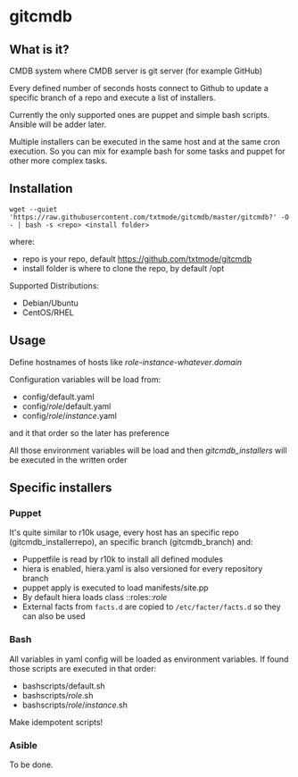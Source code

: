# gitcmdb
## What is it?

CMDB system where CMDB server is git server (for example GitHub)

Every defined number of seconds hosts connect to Github to update a specific branch of a repo and execute a list of installers.

Currently the only supported ones are puppet and simple bash scripts. Ansible will be adder later.

Multiple installers can be executed in the same host and at the same cron execution. So you can mix for example bash for some tasks and puppet for other more complex tasks.


## Installation

```
wget --quiet 'https://raw.githubusercontent.com/txtmode/gitcmdb/master/gitcmdb?' -O - | bash -s <repo> <install folder>
```
where:
* repo is your repo, default https://github.com/txtmode/gitcmdb
* install folder is where to clone the repo, by default /opt

Supported Distributions:
* Debian/Ubuntu
* CentOS/RHEL

## Usage
Define hostnames of hosts like *role*-*instance*-*whatever*.*domain*

Configuration variables will be load from:
* config/default.yaml
* config/*role*/default.yaml
* config/*role*/*instance*.yaml

and it that order so the later has preference

All those environment variables will be load and then *gitcmdb_installers* will be executed in the written order

## Specific installers
### Puppet
It's quite similar to r10k usage, every host has an specific repo (gitcmdb_installerrepo), an specific branch (gitcmdb_branch) and:
* Puppetfile is read by r10k to install all defined modules
* hiera is enabled, hiera.yaml is also versioned for every repository branch
* puppet apply is executed to load manifests/site.pp
* By default hiera loads class ::roles::*role*
* External facts from `facts.d` are copied to `/etc/facter/facts.d` so they can also be used

### Bash
All variables in yaml config will be loaded as environment variables.
If found those scripts are executed in that order:
* bashscripts/default.sh
* bashscripts/*role*.sh
* bashscripts/*role*/*instance*.sh

Make idempotent scripts!

### Asible
To be done.
